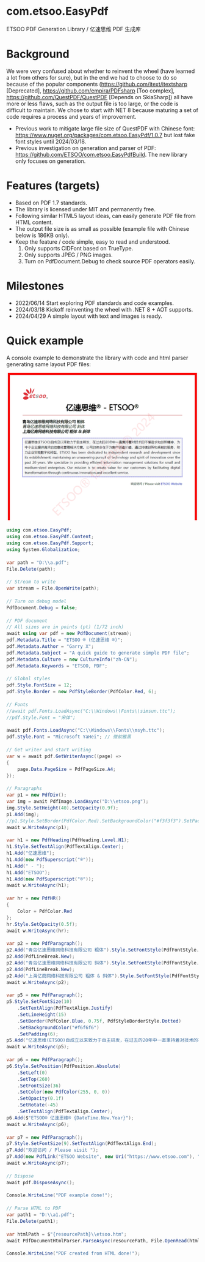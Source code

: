 # com.etsoo.EasyPdf
ETSOO PDF Generation Library / 亿速思维 PDF 生成库

# Background
We were very confused about whether to reinvent the wheel (have learned a lot from others for sure), but in the end we had to choose to do so because of the popular components (https://github.com/itext/itextsharp [Deprecated], https://github.com/empira/PDFsharp [Too complex], https://github.com/QuestPDF/QuestPDF [Depends on SkiaSharp]) all have more or less flaws, such as the output file is too large, or the code is difficult to maintain. We chose to start with NET 8 because maturing a set of code requires a process and years of improvement.

- Previous work to mitigate large file size of QuestPDF with Chinese font: https://www.nuget.org/packages/com.etsoo.EasyPdf/1.0.7 but lost fake font styles until 2024/03/18.
- Previous investigation on generation and parser of PDF: https://github.com/ETSOO/com.etsoo.EasyPdfBuild. The new library only focuses on generation.

# Features (targets)
- Based on PDF 1.7 standards.
- The library is licensed under MIT and permanently free.
- Following similar HTML5 layout ideas, can easily generate PDF file from HTML content.
- The output file size is as small as possible (example file with Chinese below is 186KB only).
- Keep the feature / code simple, easy to read and understood.
	1. Only supports CIDFont based on TrueType.
	2. Only supports JPEG / PNG images.
	3. Turn on PdfDocument.Debug to check source PDF operators easily.

# Milestones
- 2022/06/14 Start exploring PDF standards and code examples.
- 2024/03/18 Kickoff reinventing the wheel with .NET 8 + AOT supports.
- 2024/04/29 A simple layout with text and images is ready.

# Quick example

A console example to demonstrate the library with code and html parser generating same layout PDF files:

[![](https://github.com/ETSOO/com.etsoo.EasyPdf/blob/master/example.png)](https://www.etsoo.com)

```csharp
using com.etsoo.EasyPdf;
using com.etsoo.EasyPdf.Content;
using com.etsoo.EasyPdf.Support;
using System.Globalization;

var path = "D:\\a.pdf";
File.Delete(path);

// Stream to write
var stream = File.OpenWrite(path);

// Turn on debug model
PdfDocument.Debug = false;

// PDF document
// All sizes are in points (pt) (1/72 inch)
await using var pdf = new PdfDocument(stream);
pdf.Metadata.Title = "ETSOO ® (亿速思维 ®)";
pdf.Metadata.Author = "Garry X";
pdf.Metadata.Subject = "A quick guide to generate simple PDF file";
pdf.Metadata.Culture = new CultureInfo("zh-CN");
pdf.Metadata.Keywords = "ETSOO, PDF";

// Global styles
pdf.Style.FontSize = 12;
pdf.Style.Border = new PdfStyleBorder(PdfColor.Red, 6);

// Fonts
//await pdf.Fonts.LoadAsync("C:\\Windows\\Fonts\\simsun.ttc");
//pdf.Style.Font = "宋体";

await pdf.Fonts.LoadAsync("C:\\Windows\\Fonts\\msyh.ttc");
pdf.Style.Font = "Microsoft YaHei"; // 微软雅黑

// Get writer and start writing
var w = await pdf.GetWriterAsync((page) =>
{
    page.Data.PageSize = PdfPageSize.A4;
});

// Paragraphs
var p1 = new PdfDiv();
var img = await PdfImage.LoadAsync("D:\\etsoo.png");
img.Style.SetHeight(40).SetOpacity(0.9f);
p1.Add(img);
//p1.Style.SetBorder(PdfColor.Red).SetBackgroundColor("#f3f3f3").SetPadding(6);
await w.WriteAsync(p1);

var h1 = new PdfHeading(PdfHeading.Level.H1);
h1.Style.SetTextAlign(PdfTextAlign.Center);
h1.Add("亿速思维");
h1.Add(new PdfSuperscript("®"));
h1.Add(" - ");
h1.Add("ETSOO");
h1.Add(new PdfSuperscript("®"));
await w.WriteAsync(h1);

var hr = new PdfHR()
{
    Color = PdfColor.Red
};
hr.Style.SetOpacity(0.5f);
await w.WriteAsync(hr);

var p2 = new PdfParagraph();
p2.Add("青岛亿速思维网络科技有限公司 粗体").Style.SetFontStyle(PdfFontStyle.Bold);
p2.Add(PdfLineBreak.New);
p2.Add("青岛亿速思维网络科技有限公司 斜体").Style.SetFontStyle(PdfFontStyle.Italic);
p2.Add(PdfLineBreak.New);
p2.Add("上海亿商网络科技有限公司 粗体 & 斜体").Style.SetFontStyle(PdfFontStyle.BoldItalic);
await w.WriteAsync(p2);

var p5 = new PdfParagraph();
p5.Style.SetFontSize(10)
    .SetTextAlign(PdfTextAlign.Justify)
    .SetLineHeight(15)
    .SetBorder(PdfColor.Blue, 0.75f, PdfStyleBorderStyle.Dotted)
    .SetBackgroundColor("#f6f6f6")
    .SetPadding(6);
p5.Add("亿速思维(ETSOO)自成立以来致力于自主研发，在过去的20年中一直秉持着对技术的不懈追求和创新精神，为中小企业提供高效的信息化管理解决方案。公司的使命在于为客户创造价值，通过持续创新和卓越的服务，助力企业实现数字化转型。ETSOO has been dedicated to independent research and development since its establishment, maintaining an unwavering pursuit of technology and spirit of innovation over the past 20 years. We specialize in providing efficient information management solutions for small and medium-sized enterprises. Our mission is to create value for our customers by facilitating digital transformation through continuous innovation and excellent service.");
await w.WriteAsync(p5);

var p6 = new PdfParagraph();
p6.Style.SetPosition(PdfPosition.Absolute)
    .SetLeft(0)
    .SetTop(260)
    .SetFontSize(36)
    .SetColor(new PdfColor(255, 0, 0))
    .SetOpacity(0.1f)
    .SetRotate(-45)
    .SetTextAlign(PdfTextAlign.Center);
p6.Add($"ETSOO® 亿速思维® {DateTime.Now.Year}");
await w.WriteAsync(p6);

var p7 = new PdfParagraph();
p7.Style.SetFontSize(9).SetTextAlign(PdfTextAlign.End);
p7.Add("欢迎访问 / Please visit ");
p7.Add(new PdfLink("ETSOO Website", new Uri("https://www.etsoo.com"), "点击访问官方网站"));
await w.WriteAsync(p7);

// Dispose
await pdf.DisposeAsync();

Console.WriteLine("PDF example done!");

// Parse HTML to PDF
var path1 = "D:\\a1.pdf";
File.Delete(path1);

var htmlPath = $"{resourcePath}\\etsoo.htm";
await PdfDocumentHtmlParser.ParseAsync(resourcePath, File.OpenRead(htmlPath), File.OpenWrite(path1));

Console.WriteLine("PDF created from HTML done!");
```